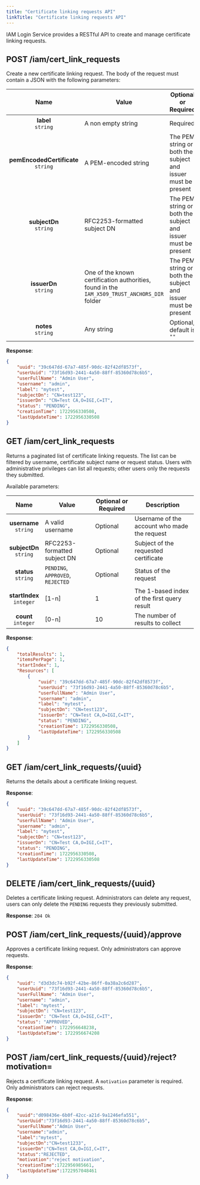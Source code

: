 ```yaml
---
title: "Certificate linking requests API"
linkTitle: "Certificate linking requests API"
---
```



IAM Login Service provides a RESTful API to create and manage certificate linking requests.

## POST /iam/cert_link_requests

Create a new certificate linking request.
The body of the request must contain a JSON with the following parameters:

| Name | Value | Optional or Required | Description |
|:------------:|-------------|-------------|-------------|
| **label**<br/>`string`| A non empty string | Required | Certificate label |
| **pemEncodedCertificate**<br/>`string`| A PEM-encoded string | The PEM string or both the subject and issuer must be present | Certificate content |
| **subjectDn**<br/>`string`| RFC2253-formatted subject DN | The PEM string or both the subject and issuer must be present | Certificate subject |
| **issuerDn**<br/>`string`| One of the known certification authorities, found in the `IAM_X509_TRUST_ANCHORS_DIR` folder | The PEM string or both the subject and issuer must be present | Certificate issuer |
| **notes**<br/>`string`| Any string | Optional, default is `""` | A note to the administrator |

**Response**:
```json
{
    "uuid": "39c647dd-67a7-485f-90dc-82f42df8573f",
    "userUuid": "73f16d93-2441-4a50-88ff-85360d78c6b5",
    "userFullName": "Admin User",
    "username": "admin",
    "label": "mytest",
    "subjectDn": "CN=test123",
    "issuerDn": "CN=Test CA,O=IGI,C=IT",
    "status": "PENDING",
    "creationTime": 1722956330508,
    "lastUpdateTime": 1722956330508
}
```

## GET /iam/cert_link_requests

Returns a paginated list of certificate linking requests.
The list can be filtered by username, certificate subject name or request status.
Users with administrative privileges can list all requests;
other users only the requests they submitted.

Available parameters:

| Name | Value | Optional or Required | Description |
|:------------:|-------------|-------------|-------------|
| **username**<br/>`string`| A valid username | Optional | Username of the account who made the request |
| **subjectDn**<br/>`string`| RFC2253-formatted subject DN | Optional | Subject of the requested certificate |
| **status**<br/>`string`| `PENDING`, `APPROVED`, `REJECTED` | Optional | Status of the request |
| **startIndex**<br/>`integer`| [1-n] | 1 | The 1-based index of the first query result |
| **count**<br/>`integer`| [0-n] | 10 | The number of results to collect |

**Response**:
```json
{
    "totalResults": 1,
    "itemsPerPage": 1,
    "startIndex": 1,
    "Resources": [
        {
            "uuid": "39c647dd-67a7-485f-90dc-82f42df8573f",
            "userUuid": "73f16d93-2441-4a50-88ff-85360d78c6b5",
            "userFullName": "Admin User",
            "username": "admin",
            "label": "mytest",
            "subjectDn": "CN=test123",
            "issuerDn": "CN=Test CA,O=IGI,C=IT",
            "status": "PENDING",
            "creationTime": 1722956330508,
            "lastUpdateTime": 1722956330508
        }
    ]
}
```

## GET /iam/cert_link_requests/{uuid}

Returns the details about a certificate linking request.

**Response**:
```json
{
    "uuid": "39c647dd-67a7-485f-90dc-82f42df8573f",
    "userUuid": "73f16d93-2441-4a50-88ff-85360d78c6b5",
    "userFullName": "Admin User",
    "username": "admin",
    "label": "mytest",
    "subjectDn": "CN=test123",
    "issuerDn": "CN=Test CA,O=IGI,C=IT",
    "status": "PENDING",
    "creationTime": 1722956330508,
    "lastUpdateTime": 1722956330508
}
```

## DELETE /iam/cert_link_requests/{uuid}

Deletes a certificate linking request.
Administrators can delete any request, users can only delete the `PENDING` requests
they previously submitted.

**Response**: `204 Ok`

## POST /iam/cert_link_requests/{uuid}/approve

Approves a certificate linking request.
Only administrators can approve requests.

**Response**:
```json
{
    "uuid": "d3d3dc74-b92f-42be-86ff-0a38a2c6d287",
    "userUuid": "73f16d93-2441-4a50-88ff-85360d78c6b5",
    "userFullName": "Admin User",
    "username": "admin",
    "label": "mytest",
    "subjectDn": "CN=test123",
    "issuerDn": "CN=Test CA,O=IGI,C=IT",
    "status": "APPROVED",
    "creationTime": 1722956648238,
    "lastUpdateTime": 1722956674208
}
```

## POST /iam/cert_link_requests/{uuid}/reject?motivation=

Rejects a certificate linking request.
A `motivation` parameter is required.
Only administrators can reject requests.

**Response**:
```json
{
    "uuid":"d098436e-6b0f-42cc-a21d-9a1246efa551",
    "userUuid":"73f16d93-2441-4a50-88ff-85360d78c6b5",
    "userFullName":"Admin User",
    "username":"admin",
    "label":"mytest",
    "subjectDn":"CN=test1233",
    "issuerDn":"CN=Test CA,O=IGI,C=IT",
    "status":"REJECTED",
    "motivation":"reject motivation",
    "creationTime":1722956985661,
    "lastUpdateTime":1722957048461
}
```
